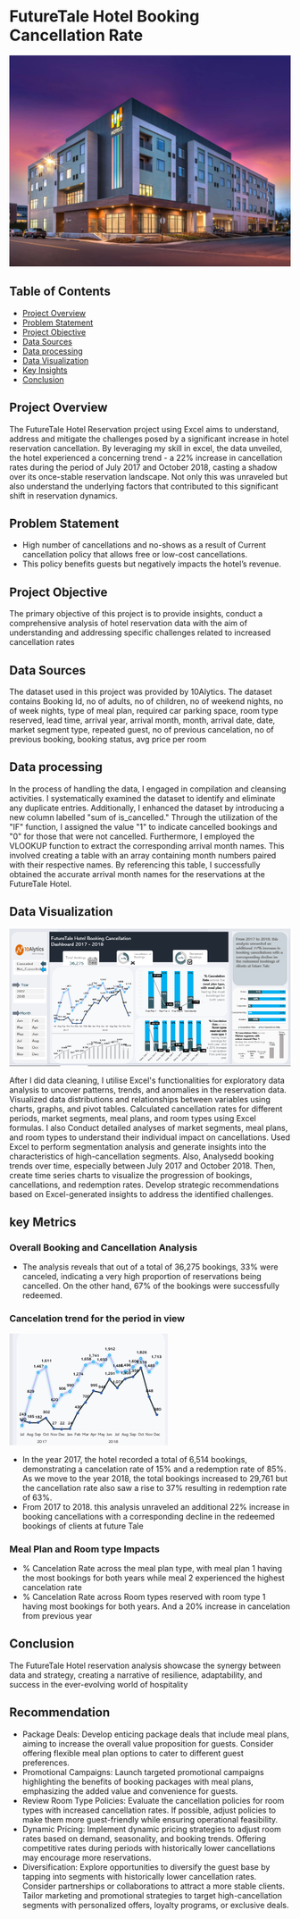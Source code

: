 # FutureTale Hotel Booking Cancellation Rate

![](image_R.webp)


## Table of Contents
- [Project Overview](#project-overview)
- [Problem Statement](#problem-statement)
- [Project Objective](#project-objective)
- [Data Sources](#data-sources)
- [Data processing](#data-processing)
- [Data Visualization](#Data-Visualization)
- [Key Insights](#key-insights)
- [Conclusion](#conclusion)


## Project Overview
The FutureTale Hotel Reservation project using Excel aims to understand, address and mitigate the challenges posed by a significant increase in hotel reservation cancellation. By leveraging my skill in excel, the data unveiled, the hotel experienced a concerning trend - a 22% increase in cancellation rates during the period of July 2017 and October 2018, casting a shadow over its once-stable reservation landscape. Not only this was unraveled but also understand the underlying factors that contributed to this significant shift in reservation dynamics.

## Problem Statement
- High number of cancellations and no-shows as a result of Current cancellation policy that allows free or low-cost cancellations.
- This policy benefits guests but negatively impacts the hotel’s revenue.

## Project Objective
The primary objective of this project is to provide insights, conduct a comprehensive analysis of hotel reservation data with the aim of understanding and addressing specific challenges related to increased cancellation rates

## Data Sources
The dataset used in this project was provided by 10Alytics. The dataset contains Booking Id, no of adults, no of children, no of weekend nights, no of week nights, type of meal plan, required car parking space, room type reserved, lead time, arrival year, arrival month, month, arrival date, date, market segment type, repeated guest, no of previous cancelation, no of previous booking, booking status, avg price per room

## Data processing
In the process of handling the data, I engaged in compilation and cleansing activities. I systematically examined the dataset to identify and eliminate any duplicate entries. Additionally, I enhanced the dataset by introducing a new column labelled "sum of is_cancelled." Through the utilization of the "IF" function, I assigned the value "1" to indicate cancelled bookings and "0" for those that were not cancelled. Furthermore, I employed the VLOOKUP function to extract the corresponding arrival month names. This involved creating a table with an array containing month numbers paired with their respective names. By referencing this table, I successfully obtained the accurate arrival month names for the reservations at the FutureTale Hotel.

## Data Visualization

![](Dashboard_png.png)

After I did data cleaning, I utilise Excel's functionalities for exploratory data analysis to uncover patterns, trends, and anomalies in the reservation data. Visualized data distributions and relationships between variables using charts, graphs, and pivot tables. Calculated cancellation rates for different periods, market segments, meal plans, and room types using Excel formulas. I also Conduct detailed analyses of market segments, meal plans, and room types to understand their individual impact on cancellations. Used Excel to perform segmentation analysis and generate insights into the characteristics of high-cancellation segments. Also, Analysedd booking trends over time, especially between July 2017 and October 2018. Then, create time series charts to visualize the progression of bookings, cancellations, and redemption rates. Develop strategic recommendations based on Excel-generated insights to address the identified challenges.

## key Metrics
### Overall Booking and Cancellation Analysis
- The analysis reveals that out of a total of 36,275 bookings, 33% were canceled, indicating a very high proportion of reservations being cancelled. On the other hand, 67% of the bookings were successfully redeemed.
### Cancelation trend for the period in view
![](image_2.png)
- In the year 2017, the hotel recorded a total of 6,514 bookings, demonstrating a cancelation rate of 15% and a redemption rate of 85%. As we move to the year 2018, the total bookings increased to 29,761 but the cancellation rate also saw a rise to 37% resulting in redemption rate of 63%. 
- From 2017 to 2018. this analysis unraveled an additional 22% increase in booking cancellations with a corresponding decline in the redeemed bookings of clients at future Tale
### Meal Plan and Room type Impacts
- % Cancelation Rate across the meal plan type, with meal plan 1 having the most bookings for both years while meal 2 experienced the highest cancelation rate
- % Cancelation Rate across Room types reserved with room type 1 having most bookings for both years. And a 20% increase in cancelation from previous year

## Conclusion
The FutureTale Hotel reservation analysis showcase the synergy between data and strategy, creating a narrative of resilience, adaptability, and success in the ever-evolving world of hospitality

## Recommendation
- Package Deals: Develop enticing package deals that include meal plans, aiming to increase the overall value proposition for guests. Consider offering flexible meal plan options to cater to different guest preferences.
- Promotional Campaigns: Launch targeted promotional campaigns highlighting the benefits of booking packages with meal plans, emphasizing the added value and convenience for guests.
- Review Room Type Policies: Evaluate the cancellation policies for room types with increased cancellation rates. If possible, adjust policies to make them more guest-friendly while ensuring operational feasibility.
- Dynamic Pricing: Implement dynamic pricing strategies to adjust room rates based on demand, seasonality, and booking trends. Offering competitive rates during periods with historically lower cancellations may encourage more reservations.
- Diversification: Explore opportunities to diversify the guest base by tapping into segments with historically lower cancellation rates. Consider partnerships or collaborations to attract a more stable clients. Tailor marketing and promotional strategies to target high-cancellation segments with personalized offers, loyalty programs, or exclusive deals.



